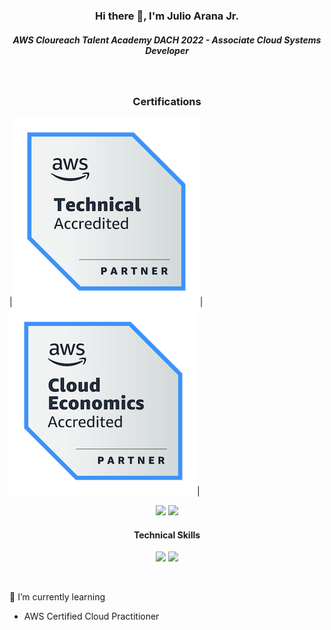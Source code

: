 

<h3 align="center">Hi there 👋, I'm Julio Arana Jr.</h3>

<h5 align="center">AWS Cloureach Talent Academy DACH 2022 - Associate Cloud Systems Developer</h5>

&nbsp;

<h3 align="center">Certifications</h3>
    |<img src=https://github.com/julioaranajr/julioaranajr/blob/main/aws-partner-accreditation-technical-300px.png>|<img src=https://github.com/julioaranajr/julioaranajr/blob/main/aws-partner-cloud-economics-badge-300px.png>|

<p align="center">
    <img src=https://img.shields.io/badge/AWS%20Partner-%20__Technical__%20-brightgreen.svg?style=for-the-badge&logo=amazonaws>
    <img src=https://img.shields.io/badge/AWS%20Partner-Cloud__Economics-brightgreen?style=for-the-badge&logo=amazonaws>
    
 
    
    

<h4 align="center">Technical Skills</h4>

<p align="center">
  <img src=https://img.shields.io/badge/html5-%23E34F26.svg?style=for-the-badge&logo=html5&logoColor=white>
  <img src=https://img.shields.io/badge/css3-%231572B6.svg?style=for-the-badge&logo=css3&logoColor=white>
  
 </p>
 
 &nbsp;

🌱 I’m currently learning
- AWS Certified Cloud Practitioner

<!--
**julioaranajr/julioaranajr** is a ✨ _special_ ✨ repository because its `README.md` (this file) appears on your GitHub profile.

Here are some ideas to get you started:

- 🔭 I’m currently working on ...
- 🌱 I’m currently learning ...
- 👯 I’m looking to collaborate on ...
- 🤔 I’m looking for help with ...
- 💬 Ask me about ...
- 📫 How to reach me: ...
- 😄 Pronouns: ...
- ⚡ Fun fact: ...
-->
